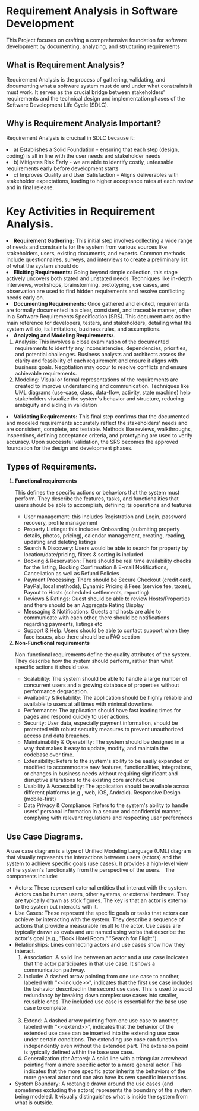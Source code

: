 <h1>Requirement Analysis in Software Development</h1>
<p>
 This Project focuses on crafting a comprehensive foundation for software development by documenting, analyzing, and structuring requirements
</p>

<h2>What is Requirement Analysis?</h2>
<p>
 
Requirement Analysis is the process of gathering, validating, and documenting what a software system must do and under what constraints it must work. It serves as the crucial bridge between stakeholders' requirements and the technical design and implementation phases of the Software Development Life Cycle (SDLC).
</p>
   

<h2>Why is Requirement Analysis Important?</h2>
<p>Requirement Analysis is crucisal in SDLC because it:</p>
  <li>a) Establishes a Solid Foundation - ensuring that each step (design, coding) is all in line with the user needs and stakeholder needs</li>
  <li>b) Mitigates Risk Early - we are able to identify costly, unfeasable requirements early before development starts</li>
  <li>c) Improves Quality and User Satisfaction - Aligns deliverables with stakeholder expectations, leading to higher acceptance rates at each review and in final release.</li>
  
<h1>Key Activities in Requirement Analysis.</h1>
<div>
 <li> <strong>Requirement Gathering:</strong> This initial step involves collecting a wide range of needs and constraints for the system from various sources like stakeholders, users, existing documents, and experts. Common methods include questionnaires, surveys, and interviews to create a preliminary list of what the system should do</li>
 <li> <strong>Eliciting Requirements:</strong> Going beyond simple collection, this stage actively uncovers both stated and unstated needs. Techniques like in-depth interviews, workshops, brainstorming, prototyping, use cases, and observation are used to find hidden requirements and resolve conflicting needs early on.</li>
 <li> <strong>Documenting Requirements:</strong> Once gathered and elicited, requirements are formally documented in a clear, consistent, and traceable manner, often in a Software Requirements Specification (SRS). This document acts as the main reference for developers, testers, and stakeholders, detailing what the system will do, its limitations, business rules, and assumptions.</li>
<li> <strong>Analyzing and Modeling Requirements:</strong>.
 <ol>
  <li>Analysis: This involves a close examination of the documented requirements to identify any inconsistencies, dependencies, priorities, and potential challenges. Business analysts and architects assess the clarity and feasibility of each requirement and ensure it aligns with business goals. Negotiation may occur to resolve conflicts and ensure achievable requirements.</li>
  <li>
 Modeling: Visual or formal representations of the requirements are created to improve understanding and communication. Techniques like UML diagrams (use-case, class, data-flow, activity, state machine) help stakeholders visualize the system's behavior and structure, reducing ambiguity and aiding in validation
  </li>
 </ol>

</li>
<li> <strong>Validating Requirements:</strong> This final step confirms that the documented and modeled requirements accurately reflect the stakeholders' needs and are consistent, complete, and testable. Methods like reviews, walkthroughs, inspections, defining acceptance criteria, and prototyping are used to verify accuracy. Upon successful validation, the SRS becomes the approved foundation for the design and development phases.</li>
</div>

<h2>Types of Requirements.</h2>
<ol>
 <li>
  <strong>Functional requirements</strong>
  <p>
   This defines the specific actions or behaviors that the system must perform. They describe the features, tasks, and functionalities that users should be able to accomplish, defining its operations and features
  </p>
   <ul>
    <li>User management: this includes Registration and Login, password recovery, profile management</li>
    <li>Property Listings: this includes Onboarding (submiting property details, photos, pricing), calendar management, creating, reading, updating and deleting listings</li>
    <li>Search & Discovery: Users would be able to search for property by location/date/pricing, filters & sorting is included</li>
    <li>Booking & Reservation: There should be real time availability checks for the listing, Booking Confirmation & E-mail Notifications,
Cancellation as well as Refund Policies</li>
    <li>Payment Processing: There should be Secure Checkout (credit card, PayPal, local methods), Dynamic Pricing & Fees (service fee, taxes),
Payout to Hosts (scheduled settlements, reporting)</li>
    <li>Reviews & Ratings: Guest should be able to review Hosts/Properties and there should be an Aggregate Rating Display</li>
    <li>Messaging & Notifications: Guests and hosts are able to communicate with each other, there should be notifications regarding payments, listings etc</li>
    <li>Support & Help: Users should be able to contact support when they face issues, also there should be a FAQ section</li>
   </ul>
 </li>
 <li>
  <strong>Non-Functional requirements</strong>
  <p>
   Non-functional requirements define the quality attributes of the system. They describe how the system should perform, rather than what specific actions it should take.
  </p>
   <ul>
    <li>Scalability:  The system should be able to handle a large number of concurrent users and a growing database of properties without performance degradation.</li>
    <li>Availability & Reliability: The application should be highly reliable and available to users at all times with minimal downtime.</li>
    <li>Performance: The application should have fast loading times for pages and respond quickly to user actions.</li>
    <li>Security: User data, especially payment information, should be protected with robust security measures to prevent unauthorized access and data breaches.</li>
    <li>Maintainability & Operability: The system should be designed in a way that makes it easy to update, modify, and maintain the codebase over time.</li>
    <li>Extensibility: Refers to the system's ability to be easily expanded or modified to accommodate new features, functionalities, integrations, or changes in business needs without requiring significant and disruptive alterations to the existing core architecture</li>
    <li>Usability & Accessibility: The application should be available across different platforms (e.g., web, iOS, Android). Responsive Design (mobile-first)</li>
    <li>Data Privacy & Compliance: Refers to the system's ability to handle users' personal information in a secure and confidential manner, complying with relevant regulations and respecting user preferences</li>
   </ul>
 </li>
</ol>

<h2>Use Case Diagrams.</h2>

<p> A use case diagram is a type of Unified Modeling Language (UML) diagram that visually represents the interactions between users (actors) and the system to achieve specific goals (use cases). It provides a high-level view of the system's functionality from the perspective of the users.   
The components include: </p>

<ul>
 <li>Actors: These represent external entities that interact with the system. Actors can be human users, other systems, or external hardware. They are typically drawn as stick figures. The key is that an actor is external to the system but interacts with it.</li>

 <li>Use Cases: These represent the specific goals or tasks that actors can achieve by interacting with the system. They describe a sequence of actions that provide a measurable result to the actor. Use cases are typically drawn as ovals and are named using verbs that describe the actor's goal (e.g., "Book Hotel Room," "Search for Flight").</li> 

 <li>
  Relationships: Lines connecting actors and use cases show how they interact.   
  <ol>
   <li>Association: A solid line between an actor and a use case indicates that the actor participates in that use case. It shows a communication pathway.   </li>
   <li>Include: A dashed arrow pointing from one use case to another, labeled with "&lt;&lt;include>>", indicates that the first use case includes the behavior described in the second use case. This is used to avoid redundancy by breaking down complex use cases into smaller, reusable ones. The included use case is essential for the base use case to complete. </li>  
   <li>Extend: A dashed arrow pointing from one use case to another, labeled with "&lt;&lt;extend>>", indicates that the behavior of the extended use case can be inserted into the extending use case under certain conditions. The extending use case can function independently even without the extended part. The extension point is typically defined within the base use case.  </li> 
   <li>Generalization (for Actors): A solid line with a triangular arrowhead pointing from a more specific actor to a more general actor. This indicates that the more specific actor inherits the behaviors of the more general actor and can also have its own specific interactions.   </li>
  </ol>
 </li>
 <li>System Boundary: A rectangle drawn around the use cases (and sometimes excluding the actors) represents the boundary of the system being modeled. It visually distinguishes what is inside the system from what is outside.   
</li>
</ul>





